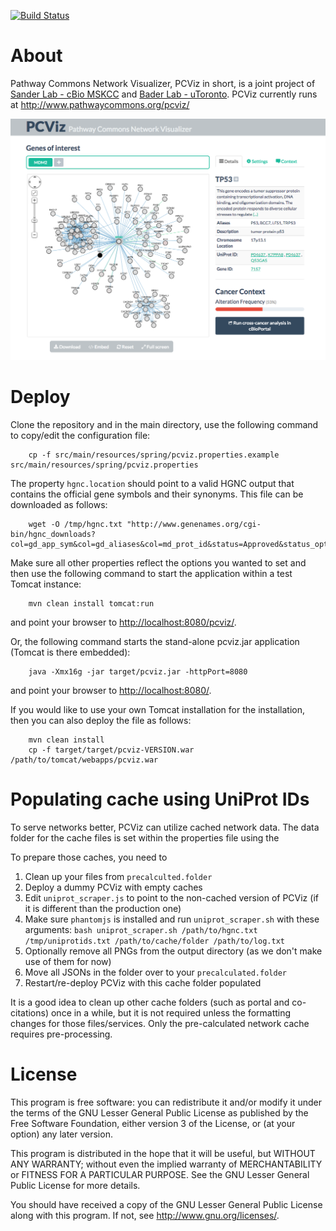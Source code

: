 [![Build Status](https://travis-ci.org/PathwayCommons/pcviz.svg)](https://travis-ci.org/PathwayCommons/pcviz)

# About
Pathway Commons Network Visualizer, PCViz in short, is a joint project of [Sander Lab - cBio MSKCC](http://cbio.mskcc.org) and [Bader Lab - uToronto](http://baderlab.org). PCViz currently runs at http://www.pathwaycommons.org/pcviz/

[![PCViz](./pcviz-screenshot.png)](http://www.pathwaycommons.org/pcviz/)

# Deploy
Clone the repository and in the main directory, use the following command to copy/edit the configuration file:
```
	cp -f src/main/resources/spring/pcviz.properties.example src/main/resources/spring/pcviz.properties
```
The property `hgnc.location` should point to a valid HGNC output that contains the official gene symbols and their synonyms.
This file can be downloaded as follows:
```
	wget -O /tmp/hgnc.txt "http://www.genenames.org/cgi-bin/hgnc_downloads?col=gd_app_sym&col=gd_aliases&col=md_prot_id&status=Approved&status_opt=2&where=&order_by=gd_hgnc_id&format=text&limit=&hgnc_dbtag=on&submit=submit" 
```
Make sure all other properties reflect the options you wanted to set and then use the following command to start the application within a test Tomcat instance:
```
	mvn clean install tomcat:run
```
and point your browser to [http://localhost:8080/pcviz/](http://localhost:8080/pcviz/).

Or, the following command starts the stand-alone pcviz.jar application (Tomcat is there embedded):
```
	java -Xmx16g -jar target/pcviz.jar -httpPort=8080
```
and point your browser to [http://localhost:8080/](http://localhost:8080/).

If you would like to use your own Tomcat installation for the installation, then you can also deploy the file as follows:
```
	mvn clean install
	cp -f target/target/pcviz-VERSION.war /path/to/tomcat/webapps/pcviz.war
```

# Populating cache using UniProt IDs
To serve networks better, PCViz can utilize cached network data.
The data folder for the cache files is set within the properties file using the

To prepare those caches, you need to

1. Clean up your files from `precalculted.folder`
2. Deploy a dummy PCViz with empty caches
3. Edit `uniprot_scraper.js` to point to the non-cached version of PCViz (if it is different than the production one)
4. Make sure `phantomjs` is installed and run `uniprot_scraper.sh` with these arguments: `bash uniprot_scraper.sh /path/to/hgnc.txt /tmp/uniprotids.txt /path/to/cache/folder /path/to/log.txt`
6. Optionally remove all PNGs from the output directory (as we don't make use of them for now)
7. Move all JSONs in the folder over to your `precalculated.folder`
8. Restart/re-deploy PCViz with this cache folder populated

It is a good idea to clean up other cache folders (such as portal and co-citations) once in a while, but it is not required unless the formatting changes for those files/services. 
Only the pre-calculated network cache requires pre-processing.

# License
This program is free software: you can redistribute it and/or modify
it under the terms of the GNU Lesser General Public License as published by
the Free Software Foundation, either version 3 of the License, or
(at your option) any later version.

This program is distributed in the hope that it will be useful,
but WITHOUT ANY WARRANTY; without even the implied warranty of
MERCHANTABILITY or FITNESS FOR A PARTICULAR PURPOSE.  See the
GNU Lesser General Public License for more details.

You should have received a copy of the GNU Lesser General Public License
along with this program.  If not, see <http://www.gnu.org/licenses/>.
